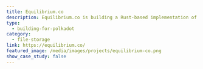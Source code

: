 ```yaml
---
title: Equilibrium.co
description: Equilibrium.co is building a Rust-based implementation of the InterPlanetary File System (IPFS) Protocol.
type:
  - building-for-polkadot
category:
  - file-storage
link: https://equilibrium.co/
featured_image: /media/images/projects/equilibrium-co.png
show_case_study: false
---
```

